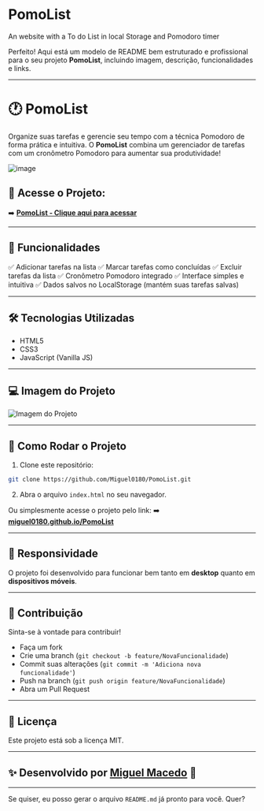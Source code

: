 # PomoList
An website with a To do List in local Storage and Pomodoro timer

Perfeito! Aqui está um modelo de README bem estruturado e profissional para o seu projeto **PomoList**, incluindo imagem, descrição, funcionalidades e links.

---

# 🕐 PomoList

Organize suas tarefas e gerencie seu tempo com a técnica Pomodoro de forma prática e intuitiva. O **PomoList** combina um gerenciador de tarefas com um cronômetro Pomodoro para aumentar sua produtividade!

![image](https://github.com/user-attachments/assets/fadf5de7-a10f-4a0c-9864-1d7779f28ca8)

## 🔗 Acesse o Projeto:

➡️ **[PomoList - Clique aqui para acessar](
https://pomo-list.vercel.app/)**

---

## 🚀 Funcionalidades

✅ Adicionar tarefas na lista
✅ Marcar tarefas como concluídas
✅ Excluir tarefas da lista
✅ Cronômetro Pomodoro integrado
✅ Interface simples e intuitiva
✅ Dados salvos no LocalStorage (mantém suas tarefas salvas)

---

## 🛠️ Tecnologias Utilizadas

* HTML5
* CSS3
* JavaScript (Vanilla JS)

---

## 💻 Imagem do Projeto

![Imagem do Projeto](https://raw.githubusercontent.com/Miguel0180/PomoList/main/assets/preview.png)

---

## 📂 Como Rodar o Projeto

1. Clone este repositório:

```bash
git clone https://github.com/Miguel0180/PomoList.git
```

2. Abra o arquivo `index.html` no seu navegador.

Ou simplesmente acesse o projeto pelo link:
➡️ **[miguel0180.github.io/PomoList](https://miguel0180.github.io/PomoList/)**

---

## 📱 Responsividade

O projeto foi desenvolvido para funcionar bem tanto em **desktop** quanto em **dispositivos móveis**.

---

## 🤝 Contribuição

Sinta-se à vontade para contribuir!

* Faça um fork
* Crie uma branch (`git checkout -b feature/NovaFuncionalidade`)
* Commit suas alterações (`git commit -m 'Adiciona nova funcionalidade'`)
* Push na branch (`git push origin feature/NovaFuncionalidade`)
* Abra um Pull Request

---

## 📄 Licença

Este projeto está sob a licença MIT.

---

## ✨ Desenvolvido por [Miguel Macedo](https://github.com/Miguel0180) 🚀

---

Se quiser, eu posso gerar o arquivo `README.md` já pronto para você. Quer?
